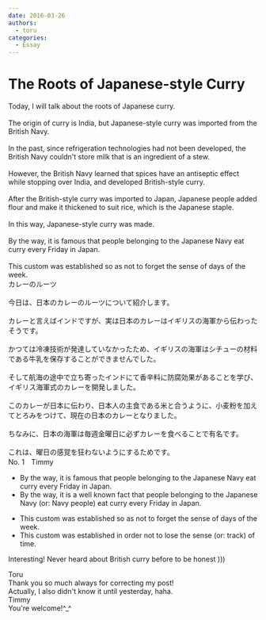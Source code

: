 ```yaml
---
date: 2016-03-26
authors:
  - toru
categories:
  - Essay
---
```


<h1 id="subject_show">The Roots of Japanese-style Curry</h1>
<div class="date" hidden>Mar 26, 2016 21:38</div>
<div id="post"><div id="body_show_ori">
Today, I will talk about the roots of Japanese curry.<br/><br/>The origin of curry is India, but Japanese-style curry was imported from the British Navy.<br/><br/>In the past, since refrigeration technologies had not been developed, the British Navy couldn't store milk that is an ingredient of a stew.<br/><br/>However, the British Navy learned that spices have an antiseptic effect while stopping over India, and developed British-style curry.<br/><br/>After the British-style curry was imported to Japan, Japanese people added flour and make it thickened to suit rice, which is the Japanese staple.<br/><br/>In this way, Japanese-style curry was made.<br/><br/>By the way, it is famous that people belonging to the Japanese Navy eat curry every Friday in Japan.<br/><br/>This custom was established so as not to forget the sense of days of the week.
</div></div>

<!-- more -->

<div id="post_ja"><div id="body_show_mo">
カレーのルーツ<br/><br/>今日は、日本のカレーのルーツについて紹介します。<br/><br/>カレーと言えばインドですが、実は日本のカレーはイギリスの海軍から伝わったそうです。<br/><br/>かつては冷凍技術が発達していなかったため、イギリスの海軍はシチューの材料である牛乳を保存することができませんでした。<br/><br/>そして航海の途中で立ち寄ったインドにて香辛料に防腐効果があることを学び、イギリス海軍式のカレーを開発しました。<br/><br/>このカレーが日本に伝わり、日本人の主食である米と合うように、小麦粉を加えてとろみをつけて、現在の日本のカレーとなりました。<br/><br/>ちなみに、日本の海軍は毎週金曜日に必ずカレーを食べることで有名です。<br/><br/>これは、曜日の感覚を狂わないようにするためです。
</div></div>
<div id="block"><div class="first_name"> No. 1　<span class="just_name">Timmy</span></div><div id="block2">
<ul class="correction_field">
<li class="incorrect">By the way, it is famous that people belonging to the Japanese Navy eat curry every Friday in Japan.</li>
<li class="corrected correct">
By the way, it is <span class="f_blue">a well known fact</span> that people belonging to the Japanese Navy (or: <span class="f_blue">Navy people</span>) eat curry every Friday in Japan.
</li>
</ul>
<ul class="correction_field">
<li class="incorrect">This custom was established so as not to forget the sense of days of the week.</li>
<li class="corrected correct">
This custom was established <span class="f_blue">in order </span>not to <span class="f_blue">lose </span>the sense (or: <span class="f_blue">track</span>) of <span class="f_blue">time</span>.
</li>
</ul>
<p class="comment_small">
 Interesting! Never heard about British curry before to be honest )))
</p>

</div><div class="name"><span class="just_name">Toru</span><br>
Thank you so much always for correcting my post!<br/>Actually, I also didn't know it until yesterday, haha.
</div>
<div class="name"><span class="just_name">Timmy</span><br>
You're welcome!^_^
</div>
</div>

